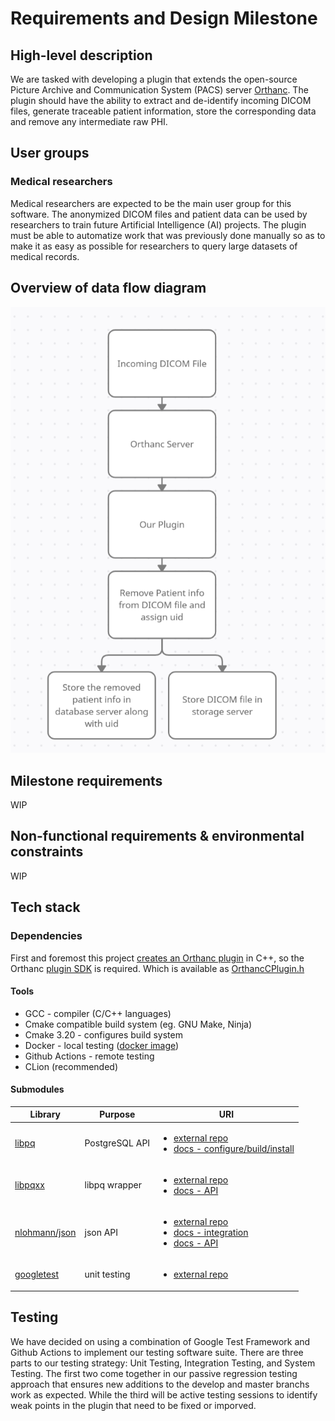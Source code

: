 # Requirements and Design Milestone

## High-level description

We are tasked with developing a plugin that extends the open-source Picture Archive and Communication System (PACS) server [Orthanc](https://www.orthanc-server.com/). The plugin should have the ability to extract and de-identify incoming DICOM files, generate traceable patient information, store the corresponding data and remove any intermediate raw PHI.

## User groups

### Medical researchers

Medical researchers are expected to be the main user group for this software. The anonymized DICOM files and patient data can be used by researchers to train future Artificial Intelligence (AI) projects. The plugin must be able to automatize work that was previously done manually so as to make it as easy as possible for researchers to query large datasets of medical records.

## Overview of data flow diagram

![](assets/DFD.png)

## Milestone requirements 

WIP

## Non-functional requirements & environmental constraints

WIP

## Tech stack

### Dependencies
First and foremost this project [creates an Orthanc plugin](https://book.orthanc-server.com/developers/creating-plugins.html#structure-of-the-plugins) in C++, so the Orthanc [plugin SDK](https://sdk.orthanc-server.com/index.html) is required. Which is available as [OrthancCPlugin.h](https://hg.orthanc-server.com/orthanc/file/Orthanc-1.9.7/OrthancServer/Plugins/Include/orthanc/OrthancCPlugin.h)
#### Tools
* GCC - compiler (C/C++ languages)
* Cmake compatible build system (eg. GNU Make, Ninja)
* Cmake 3.20 - configures build system
* Docker - local testing ([docker image](https://hub.docker.com/r/jodogne/orthanc-plugins))
* Github Actions - remote testing
* CLion (recommended)

#### Submodules
| Library | Purpose | URI |
|---------|---------|-----|
| [libpq](lib) | PostgreSQL API | <ul><li>[external repo](https://github.com/postgres/postgres.git) <li>[docs - configure/build/install](https://www.postgresql.org/docs/14/install-procedure.html) |
| [libpqxx](lib) | libpq wrapper | <ul><li>[external repo](https://github.com/jtv/libpqxx.git) <li>[docs - API](https://libpqxx.readthedocs.io/en/stable/a01382.html) |
| [nlohmann/json](lib) | json API | <ul><li>[external repo](https://github.com/nlohmann/json.git) <li>[docs - integration](https://github.com/nlohmann/json#integration) <li>[docs - API](https://nlohmann.github.io/json/api/basic_json/) |
| [googletest](lib) | unit testing | <ul><li>[external repo](https://github.com/google/googletest.git) |

## Testing

We have decided on using a combination of Google Test Framework and Github Actions to implement our testing software suite. There are three parts to our testing strategy: Unit Testing, Integration Testing, and System Testing. The first two come together in our passive regression testing approach that ensures new additions to the develop and master branchs work as expected. While the third will be active testing sessions to identify weak points in the plugin that need to be fixed or imporved.
